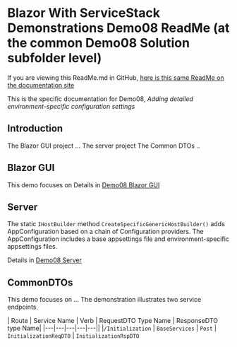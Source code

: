# Blazor With ServiceStack Demonstrations Demo08 ReadMe (at the common Demo08 Solution subfolder level)
If you are viewing this ReadMe.md in GitHub, [here is this same ReadMe on the documentation site](ReadMe.html)

This is the specific documentation for Demo08, *Adding detailed environment-specific configuration settings*

## Introduction
The Blazor GUI project ...
The server project 
The Common DTOs ..

## Blazor GUI
This demo focuses on 
Details in [Demo08 Blazor GUI](GUI/ReadMe.html)

## Server
The static `IHostBuilder` method `CreateSpecificGenericHostBuilder()` adds AppConfiguration based on a chain of Configuration providers.
The AppConfiguration includes a base appsettings file and environment-specific appsettings files.

Details in [Demo08 Server](Server/ReadMe.html)

## CommonDTOs
This demo focuses on ...
The demonstration illustrates two service endpoints. 

| Route | Service Name | Verb | RequestDTO Type Name | ResponseDTO type Name|
|---|---|---|---|---||
|`/Initialization` | `BaseServices` | `Post` | `InitializationReqDTO` | `InitializationRspDTO`

